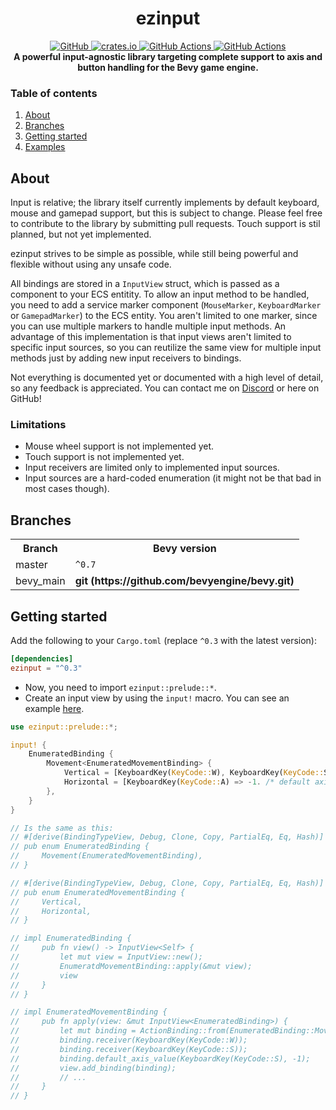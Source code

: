 <div align="center">
    <h1>ezinput</h1>
    <a href="https://git.exst.fun/ezinput">
        <img src="https://img.shields.io/github/stars/eexsty/ezinput?colorA=1e1e28&colorB=1187c9&style=for-the-badge&logo=github" alt="GitHub" />
    </a>
    <a href="https://crates.io/crates/ezinput">
        <img src="https://img.shields.io/crates/v/ezinput.svg?style=for-the-badge&colorA=1e1e28&colorB=1187c9&logo=rust" alt="crates.io">
    </a>
    <a href="https://git.exst.fun/ezinput/blob/master/.github/workflows/build.yml">
        <img src="https://img.shields.io/github/workflow/status/eexsty/ezinput/Rust%20CI%20with%20Cargo?colorA=1e1e28&colorB=1187c9&label=Rust&style=for-the-badge&logo=rust" alt="GitHub Actions" />
    </a>
    <a href="https://docs.rs/ezinput/latest/ezinput/">
        <img src="https://img.shields.io/docsrs/ezinput?logo=docs.rs&colorA=1e1e28&colorB=1187c9&style=for-the-badge" alt="GitHub Actions" />
    </a>
    <br/>
    <strong>A powerful input-agnostic library targeting complete support to axis and button handling for the Bevy game engine.</strong>
</div>


### Table of contents

1. [About](#about)
1. [Branches](#branches)
1. [Getting started](#getting-started)
1. [Examples](https://git.exst.fun/ezinput/tree/master/examples)


## About

Input is relative; the library itself currently implements by default keyboard, mouse and gamepad support, but this is subject to change.
Please feel free to contribute to the library by submitting pull requests. Touch support is stil planned, but not yet implemented.

ezinput strives to be simple as possible, while still being powerful and flexible without using any unsafe code.

All bindings are stored in a `InputView` struct, which is passed as a component to your ECS entitity. To allow an input method to be handled,
you need to add a service marker component (`MouseMarker`, `KeyboardMarker` or `GamepadMarker`) to the ECS entity. You aren't limited to one marker, since you can use multiple markers to handle multiple input methods. An advantage of this implementation is that input views aren't
limited to specific input sources, so you can reutilize the same view for multiple input methods just by adding new input receivers to bindings.

Not everything is documented yet or documented with a high level of detail, so any feedback is appreciated. You can contact me on [Discord]
or here on GitHub!

### Limitations

* Mouse wheel support is not implemented yet.
* Touch support is not implemented yet.
* Input receivers are limited only to implemented input sources.
* Input sources are a hard-coded enumeration (it might not be that bad in most cases though).

## Branches

<table>
    <tr>
        <th>Branch</th>
        <th>Bevy version</th>
    </tr>
    <tr>
        <td>master</td>
        <td><code>^0.7</code></td>
    </tr>
    <tr>
       <td>bevy_main</td>
       <td><strong>git (https://github.com/bevyengine/bevy.git)</td>
    </tr>
</table>


## Getting started

Add the following to your `Cargo.toml` (replace `^0.3` with the latest version):
```toml
[dependencies]
ezinput = "^0.3"
```

* Now, you need to import `ezinput::prelude::*`.
* Create an input view by using the `input!` macro. You can see an example [here](https://git.exst.fun/ezinput/tree/bevy_main/examples). 
```rust
use ezinput::prelude::*;

input! {
    EnumeratedBinding {
        Movement<EnumeratedMovementBinding> {
            Vertical = [KeyboardKey(KeyCode::W), KeyboardKey(KeyCode::S) => -1., GamepadAxis(GamepadAxisType::LeftStickY)],
            Horizontal = [KeyboardKey(KeyCode::A) => -1. /* default axis value */, KeyboardKey(KeyCode::D), GamepadAxis(GamepadAxisType::LeftStickX)],
        },
    }
}

// Is the same as this:
// #[derive(BindingTypeView, Debug, Clone, Copy, PartialEq, Eq, Hash)]
// pub enum EnumeratedBinding {
//     Movement(EnumeratedMovementBinding),
// }

// #[derive(BindingTypeView, Debug, Clone, Copy, PartialEq, Eq, Hash)]
// pub enum EnumeratedMovementBinding {
//     Vertical,
//     Horizontal,
// }

// impl EnumeratedBinding {
//     pub fn view() -> InputView<Self> {
//         let mut view = InputView::new();
//         EnumeratdMovementBinding::apply(&mut view);
//         view
//     }
// }

// impl EnumeratedMovementBinding {
//     pub fn apply(view: &mut InputView<EnumeratedBinding>) {
//         let mut binding = ActionBinding::from(EnumeratedBinding::Movement(EnumeratedMovementBinding::Vertical));
//         binding.receiver(KeyboardKey(KeyCode::W));
//         binding.receiver(KeyboardKey(KeyCode::S));
//         binding.default_axis_value(KeyboardKey(KeyCode::S), -1);
//         view.add_binding(binding);
//         // ...
//     }
// }
```

[Discord]: https://discord.com/users/929877747151548487